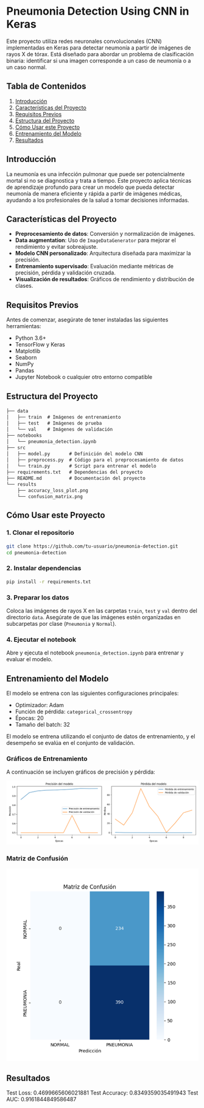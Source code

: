 # Pneumonia Detection Using CNN in Keras

Este proyecto utiliza redes neuronales convolucionales (CNN) implementadas en Keras para detectar neumonía a partir de imágenes de rayos X de tórax. Está diseñado para abordar un problema de clasificación binaria: identificar si una imagen corresponde a un caso de neumonía o a un caso normal.

## Tabla de Contenidos

1. [Introducción](#introducción)
2. [Características del Proyecto](#características-del-proyecto)
3. [Requisitos Previos](#requisitos-previos)
4. [Estructura del Proyecto](#estructura-del-proyecto)
5. [Cómo Usar este Proyecto](#cómo-usar-este-proyecto)
6. [Entrenamiento del Modelo](#entrenamiento-del-modelo)
7. [Resultados](#resultados)

## Introducción

La neumonía es una infección pulmonar que puede ser potencialmente mortal si no se diagnostica y trata a tiempo. Este proyecto aplica técnicas de aprendizaje profundo para crear un modelo que pueda detectar neumonía de manera eficiente y rápida a partir de imágenes médicas, ayudando a los profesionales de la salud a tomar decisiones informadas.

## Características del Proyecto

- **Preprocesamiento de datos**: Conversión y normalización de imágenes.
- **Data augmentation**: Uso de `ImageDataGenerator` para mejorar el rendimiento y evitar sobreajuste.
- **Modelo CNN personalizado**: Arquitectura diseñada para maximizar la precisión.
- **Entrenamiento supervisado**: Evaluación mediante métricas de precisión, pérdida y validación cruzada.
- **Visualización de resultados**: Gráficos de rendimiento y distribución de clases.

## Requisitos Previos

Antes de comenzar, asegúrate de tener instaladas las siguientes herramientas:

- Python 3.6+
- TensorFlow y Keras
- Matplotlib
- Seaborn
- NumPy
- Pandas
- Jupyter Notebook o cualquier otro entorno compatible

## Estructura del Proyecto

```
├── data
│   ├── train  # Imágenes de entrenamiento
│   ├── test   # Imágenes de prueba
│   └── val    # Imágenes de validación
├── notebooks
│   └── pneumonia_detection.ipynb
├── src
│   ├── model.py       # Definición del modelo CNN
│   ├── preprocess.py  # Código para el preprocesamiento de datos
│   └── train.py       # Script para entrenar el modelo
├── requirements.txt   # Dependencias del proyecto
├── README.md          # Documentación del proyecto
└── results
    ├── accuracy_loss_plot.png
    └── confusion_matrix.png
```

## Cómo Usar este Proyecto

### 1. Clonar el repositorio

```bash
git clone https://github.com/tu-usuario/pneumonia-detection.git
cd pneumonia-detection
```

### 2. Instalar dependencias

```bash
pip install -r requirements.txt
```

### 3. Preparar los datos

Coloca las imágenes de rayos X en las carpetas `train`, `test` y `val` dentro del directorio `data`. Asegúrate de que las imágenes estén organizadas en subcarpetas por clase (`Pneumonia` y `Normal`).

### 4. Ejecutar el notebook

Abre y ejecuta el notebook `pneumonia_detection.ipynb` para entrenar y evaluar el modelo.

## Entrenamiento del Modelo

El modelo se entrena con las siguientes configuraciones principales:

- Optimizador: Adam
- Función de pérdida: `categorical_crossentropy`
- Épocas: 20
- Tamaño del batch: 32

El modelo se entrena utilizando el conjunto de datos de entrenamiento, y el desempeño se evalúa en el conjunto de validación.

### Gráficos de Entrenamiento

A continuación se incluyen gráficos de precisión y pérdida:

![Training Accuracy & Loss](results/accuracy_loss_plot.png)

### Matriz de Confusión

![Confusion Matrix](results/confusion_matrix.png)

## Resultados

Test Loss: 0.4699665606021881
Test Accuracy: 0.8349359035491943
Test AUC: 0.9161844849586487
